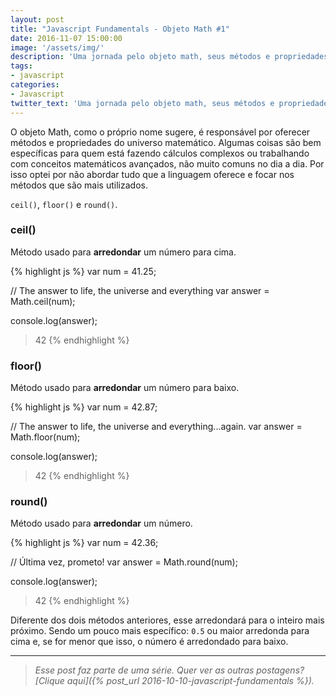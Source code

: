 ```yaml
---
layout: post
title: "Javascript Fundamentals - Objeto Math #1"
date: 2016-11-07 15:00:00
image: '/assets/img/'
description: 'Uma jornada pelo objeto math, seus métodos e propriedades.'
tags:
- javascript
categories:
- Javascript
twitter_text: 'Uma jornada pelo objeto math, seus métodos e propriedades.'
---
```


O objeto Math, como o próprio nome sugere, é responsável por oferecer métodos e propriedades do universo matemático. Algumas coisas são bem específicas para quem está fazendo cálculos complexos ou trabalhando com conceitos matemáticos avançados, não muito comuns no dia a dia. Por isso optei por não abordar tudo que a linguagem oferece e focar nos métodos que são mais utilizados.

`ceil()`, `floor()` e `round()`.

### ceil()

Método usado para **arredondar** um número para cima.

{% highlight js %}
var num = 41.25;

// The answer to life, the universe and everything
var answer = Math.ceil(num);

console.log(answer);
> 42
{% endhighlight %}

### floor()

Método usado para **arredondar** um número para baixo.

{% highlight js %}
var num = 42.87;

// The answer to life, the universe and everything...again.
var answer = Math.floor(num);

console.log(answer);
> 42
{% endhighlight %}

### round()

Método usado para **arredondar** um número.

{% highlight js %}
var num = 42.36;

// Última vez, prometo!
var answer = Math.round(num);

console.log(answer);
> 42
{% endhighlight %}

Diferente dos dois métodos anteriores, esse arredondará para o inteiro mais próximo. Sendo um pouco mais específico: `0.5` ou maior arredonda para cima e, se for menor que isso, o número é arredondado para baixo.

---

> _Esse post faz parte de uma série. Quer ver as outras postagens? [Clique aqui]({% post_url 2016-10-10-javascript-fundamentals %})._